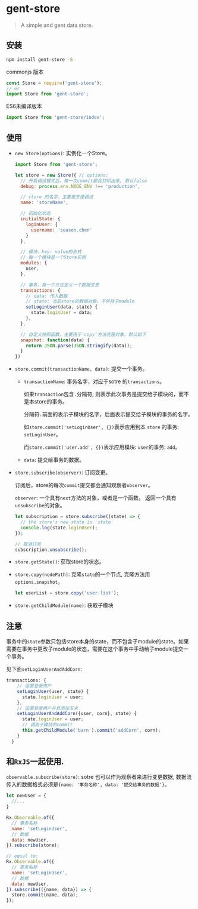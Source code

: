 # gent-store

> A simple and gent data store.

## 安装

```sh
npm install gent-store -S
```

commonjs 版本
```js
const Store = require('gent-store');
// or
import Store from 'gent-store';
```

ES6未编译版本
```js
import Store from 'gent-store/index';
```

## 使用

- `new Store(options)`: 实例化一个Store。

  ```js
  import Store from 'gent-store';

  let store = new Store({ // options:
    // 开启调试模式后，每一次commit都会打印出来, 默认false
    debug: process.env.NODE_ENV !== 'production',

    // store 的名字，主要是方便调试
    name: 'storeName',

    // 初始化状态
    initialState: {
      loginUser: {
        username: 'season.chen'
      }
    },

    // 模块，key: value的形式
    // 每一个模块是一个Store实例
    modules: {
      user,
    },

    // 事务，每一个方法定义一个数据变更
    transactions: {
      // data: 传入数据
      // state: 当前store的数据对象，不包括子module
      setLoginUser(data, state) {
        state.loginUser = data;
      },
    },

    // 自定义快照函数，主要用于`copy`方法克隆对象，默认如下
    snapshot: function(data) {
      return JSON.parse(JSON.stringify(data));
    }
  })
  ```

- `store.commit(transactionName, data)`: 提交一个事务。

  - `transactionName`: 事务名字，对应于sotre 的`transactions`。 
  
    如果`transaction`包含`.`分隔符, 则表示此次事务是提交给子模块的，而不是本store的事务。

    分隔符`.`前面的表示子模块的名字，后面表示提交给子模块的事务的名字。
    
    如`store.commit('setLoginUser', {})`表示应用到本 `store` 的事务: `setLoginUser`。 
     
    而`store.commit('user.add', {})`表示应用模块: `user`的事务: `add`。

  - `data`: 提交给事务的数据。

- `store.subscribe(observer)`: 订阅变更。 

  订阅后，store的每次`commit`提交都会通知观察者`observer`。   

  `observer`: 一个具有`next`方法的对象，或者是一个函数。 返回一个具有`unsubscribe`的对象。

  ```js
  let subscription = store.subscribe((state) => {
    // the store's new state is `state`
    console.log(state.loginUser);
  });

  // 取消订阅
  subscription.unsubscribe();
  ```

- `store.getState()`: 获取store的状态。

- `store.copy(nodePath)`: 克隆`state`的一个节点, 克隆方法用`options.snapshot`。

  ```js
  let userList = store.copy('user.list');
  ```
- `store.getChildModule(name)`: 获取子模块

## 注意

事务中的`state`参数只包括store本身的state，而不包含子module的state。如果需要在事务中更改子module的状态，需要在这个事务中手动给子module提交一个事务。

见下面`setLoginUserAndAddCorn`:

```js
transactions: {
    // 设置登录用户
    setLoginUser(user, state) {
      state.loginUser = user;
    },
    // 设置登录用户并且添加玉米
    setLoginUserAndAddCorn({user, corn}, state) {
      state.loginUser = user;
      // 调用子模块的commit
      this.getChildModule('barn').commit('addCorn', corn);
    }
  }
```

## 和`RxJS`一起使用.

`observable.subscribe(store)`: sotre 也可以作为观察者来进行变更数据, 数据流传入的数据格式必须是`{name: '事务名称', data: '提交给事务的数据'}`。

  ```js
  let newUser = {
    //...
  }

  Rx.Observable.of({
    // 事务名称
    name: 'setLoginUser',
    // 数据
    data: newUser,
  }).subscribe(store);

  // equal to:
  Rx.Observable.of({
    // 事务名称
    name: 'setLoginUser',
    // 数据
    data: newUser,
  }).subscribe(({name, data}) => {
    store.commit(name, data);
  });
  ```
